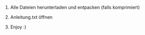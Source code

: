 1. Alle Dateien herunterladen und entpacken (falls komprimiert)

2. Anleitung.txt öffnen

3. Enjoy :)
